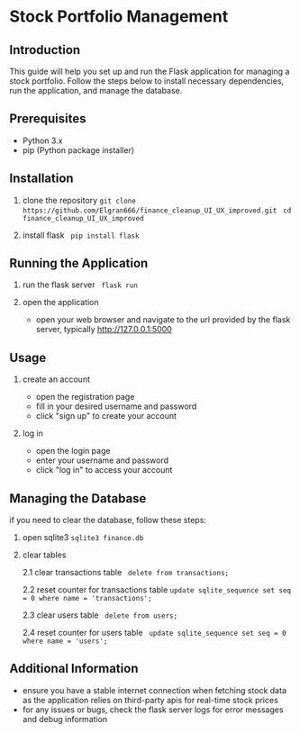 # Stock Portfolio Management

## Introduction
This guide will help you set up and run the Flask application for managing a stock portfolio. Follow the steps below to install necessary dependencies, run the application, and manage the database.

## Prerequisites
- Python 3.x
- pip (Python package installer)

## Installation

1. clone the repository
   ```git clone https://github.com/Elgran666/finance_cleanup_UI_UX_improved.git```
   ``` cd finance_cleanup_UI_UX_improved```

2. install flask
  ``` pip install flask```

## Running the Application

1. run the flask server
   ``` flask run```


2. open the application
   - open your web browser and navigate to the url provided by the flask server, typically http://127.0.0.1:5000

## Usage

1. create an account
   - open the registration page
   - fill in your desired username and password
   - click "sign up" to create your account

2. log in
   - open the login page
   - enter your username and password
   - click "log in" to access your account

## Managing the Database

if you need to clear the database, follow these steps:

1. open sqlite3
   ```sqlite3 finance.db```

2. clear tables

   2.1 clear transactions table
  ``` delete from transactions;```

   2.2 reset counter for transactions table
   ```update sqlite_sequence set seq = 0 where name = 'transactions';```

   2.3 clear users table
  ``` delete from users;```

   2.4 reset counter for users table
  ``` update sqlite_sequence set seq = 0 where name = 'users';```

## Additional Information

- ensure you have a stable internet connection when fetching stock data as the application relies on third-party apis for real-time stock prices
- for any issues or bugs, check the flask server logs for error messages and debug information
